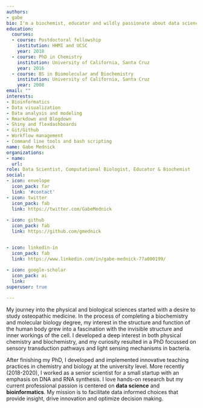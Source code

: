 ```yaml
---
authors:
- gabe
bio: I'm a biochemist, educator and wildly passionate about data science, machine learning and bioinformatics.
education:
  courses:
  - course: Postdoctoral fellowship
    institution: HHMI and UCSC
    year: 2018
  - course: PhD in Chemistry
    institution: University of California, Santa Cruz
    year: 2016
  - course: BS in Biomolecular and Biochemistry
    institution: University of California, Santa Cruz
    year: 2008
email: ""
interests:
- Bioinformatics
- Data visualization
- Data analysis and modeling
- Rmarkdown and Blogdown
- Shiny and flexdashboards
- Git/Github
- Workflow management 
- Command line tools and bash scripting
name: Gabe Mednick
organizations:
- name: 
  url: 
role: Data Scientist, Computational Biologist, Educator & Biochemist
social:
- icon: envelope
  icon_pack: far
  link: '#contact'
- icon: twitter
  icon_pack: fab
  link: https://twitter.com/GabeMednick
  
- icon: github
  icon_pack: fab
  link: https://github.com/gmednick


- icon: linkedin-in
  icon_pack: fab
  link: https://www.linkedin.com/in/gabe-mednick-77a000199/
  
- icon: google-scholar
  icon_pack: ai
  link:
superuser: true

---
```


My journey into the physical and biological sciences started with a desire to study osteopathic medicine. In the process of completing a biochemistry and molecular biology degree, my interest in the structure and function of the human body grew into a fascination with the invisible structure and inner workings of the cell. I developed a deep interest in both physical chemistry and biochemistry, and my curiosity resulted in a PhD focussed on sensory transduction pathways and light sensing mechanisms in bacteria.

After finishing my PhD, I developed and implemented innovative teaching practices in chemistry and biology at the university level. More recently (2018-2020), I worked as a senior scientist for a small startup with an emphasis on DNA and RNA synthesis. I love hands-on research but my current professional passion is centered on **data science** and **bioinformatics**. My mission is to facilitate data informed choices that provide insight, drive innovation and optimize decision making.




